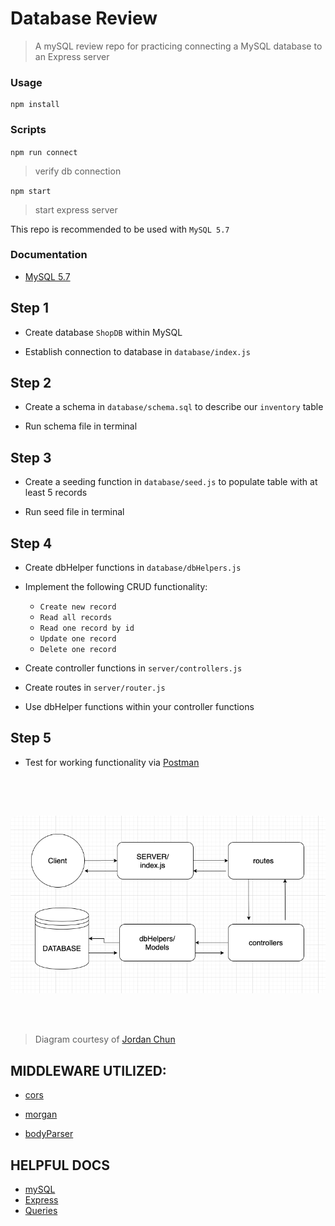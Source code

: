 #  Database Review

> A mySQL review repo for practicing connecting a MySQL database to an Express server

###  Usage

```
npm install
```
###  Scripts

`
npm run connect
`
> verify db connection

`npm start`
> start express server

This repo is recommended to be used with `MySQL 5.7`

###  Documentation

*  [MySQL 5.7](https://dev.mysql.com/doc/refman/5.7/en/)



##  Step 1

* Create database `ShopDB` within MySQL

* Establish connection to database in `database/index.js`


##  Step 2

* Create a schema in `database/schema.sql` to describe our `inventory` table

* Run schema file in terminal


##  Step 3

* Create a seeding function in `database/seed.js` to populate table with at least 5 records

* Run seed file in terminal


##  Step 4

* Create dbHelper functions in `database/dbHelpers.js`

- Implement the following CRUD functionality:

  - `Create new record`
  - `Read all records `
  - `Read one record by id`
  - `Update one record`
  - `Delete one record`

* Create controller functions in `server/controllers.js`

* Create routes in `server/router.js`

* Use dbHelper functions within your controller functions


##  Step 5

* Test for working functionality via [Postman](https://www.postman.com/)

##

<br/><br/>

<img  style="border-radius: 10px"  src="./Overview.png">

<br/><br/>

> Diagram courtesy of [Jordan Chun](https://github.com/jchun765)



##  MIDDLEWARE UTILIZED:

*  [cors](https://www.npmjs.com/package/cors)

*  [morgan](https://www.npmjs.com/package/morgan)

*  [bodyParser](https://www.npmjs.com/package/body-parser)



##  HELPFUL DOCS

*  [mySQL](https://www.npmjs.com/package/mysql)
*  [Express](https://expressjs.com/)
*  [Queries](http://www.cheat-sheets.org/sites/sql.su/#data_manipulation)